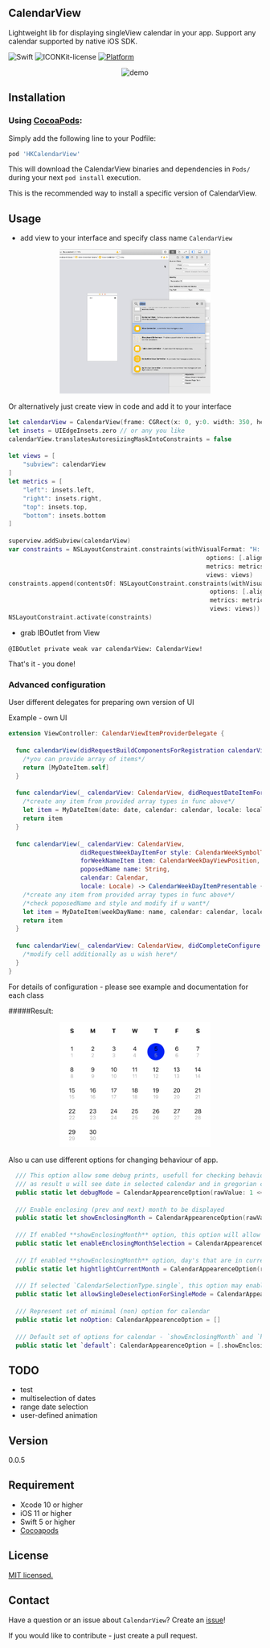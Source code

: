 ## CalendarView


Lightweight lib for displaying singleView calendar in your app.
Support any calendar supported by native iOS SDK.

<p align="left">
  <img alt="Swift" src="https://img.shields.io/badge/Swift-5-orange.svg">
  <img alt="ICONKit-license" src="https://img.shields.io/badge/license-MIT-green">
  </a>
  <a href="https://github.com/icon-project/ICONKit" target="_blank">
    <img alt="Platform" src="https://img.shields.io/cocoapods/p/ICONKit.svg">
  </a>
</p>

<p align="center">
  <img alt="demo" src="./blobs/demoCalendar.gif" width="300">
</p>


## Installation

### Using [CocoaPods](https://cocoapods.org):

Simply add the following line to your Podfile:

```ruby
pod 'HKCalendarView'
```

This will download the CalendarView binaries and dependencies in `Pods/` during your next
`pod install` execution.

This is the recommended way to install a specific version of CalendarView.


## Usage

* add view to your interface and specify class name `CalendarView`


<p align="center">
  <img alt="demo" src="./blobs/addView.gif" width="300">
</p>

Or alternatively just create view in code and add it to your interface

``` swift
let calendarView = CalendarView(frame: CGRect(x: 0, y:0. width: 350, height: 350)
let insets = UIEdgeInsets.zero // or any you like
calendarView.translatesAutoresizingMaskIntoConstraints = false

let views = [
	"subview": calendarView
]
let metrics = [
	"left": insets.left,
	"right": insets.right,
	"top": insets.top,
	"bottom": insets.bottom
]

superview.addSubview(calendarView)
var constraints = NSLayoutConstraint.constraints(withVisualFormat: "H:|-left-[subview]-right-|",
                                                       options: [.alignAllLeading, .alignAllTrailing],
                                                       metrics: metrics,
                                                       views: views)
constraints.append(contentsOf: NSLayoutConstraint.constraints(withVisualFormat: "V:|-top-[subview]-bottom-|",
	                                                    options: [.alignAllTop, .alignAllBottom],
	                                                    metrics: metrics,
	                                                    views: views))
NSLayoutConstraint.activate(constraints)

```

* grab IBOutlet from View

`@IBOutlet private weak var calendarView: CalendarView!`

That's it - you done!

### Advanced configuration

User different delegates for preparing own version of UI

Example - own UI

``` swift
extension ViewController: CalendarViewItemProviderDelegate {

  func calendarView(didRequestBuildComponentsForRegistration calendarView: CalendarView) -> [CalendarItemPresentable.Type] {
    /*you can provide array of items*/
    return [MyDateItem.self]
  }

  func calendarView(_ calendarView: CalendarView, didRequestDateItemFor date: Date, calendar: Calendar, locale: Locale) -> CalendarDateItemPresentable {
    /*create any item from provided array types in func above*/
    let item = MyDateItem(date: date, calendar: calendar, locale: locale)
    return item
  }

  func calendarView(_ calendarView: CalendarView,
                    didRequestWeekDayItemFor style: CalendarWeekSymbolType,
                    forWeekNameItem item: CalendarWeekDayViewPosition,
                    poposedName name: String,
                    calendar: Calendar,
                    locale: Locale) -> CalendarWeekDayItemPresentable {
    /*create any item from provided array types in func above*/
    /*check poposedName and style and modify if u want*/
    let item = MyDateItem(weekDayName: name, calendar: calendar, locale: locale)
    return item
  }

  func calendarView(_ calendarView: CalendarView, didCompleteConfigure cell: CalendarItemConfigurable, for buildItem: CalendarItemPresentable) {
    /*modify cell additionally as u wish here*/
  }
}
```

For details of configuration - please see example and documentation for each class

#####Result:

<p align="center">
  <img alt="demo" src="./blobs/1.png" width="300">
</p>

Also u can use different options for changing behaviour of app.

``` swift
  /// This option allow some debug prints, usefull for checking behaviour of different calendar
  /// as result u will see date in selected calendar and in gregorian calendar in same line
  public static let debugMode = CalendarAppearenceOption(rawValue: 1 << 0)

  /// Enable enclosing (prev and next) month to be displayed
  public static let showEnclosingMonth = CalendarAppearenceOption(rawValue: 1 << 1)

  /// If enabled **showEnclosingMonth** option, this option will allow date selection for non selected month
  public static let enableEnclosingMonthSelection = CalendarAppearenceOption(rawValue: 1 << 2)

  /// If enabled **showEnclosingMonth** option, day's that are in current month will be hightlighted
  public static let hightlightCurrentMonth = CalendarAppearenceOption(rawValue: 1 << 3)

  /// If selected `CalendarSelectionType.single`, this option may enable deselect already selected item
  public static let allowSingleDeselectionForSingleMode = CalendarAppearenceOption(rawValue: 1 << 4)

  /// Represent set of minimal (non) option for calendar
  public static let noOption: CalendarAppearenceOption = []

  /// Default set of options for calendar - `showEnclosingMonth` and `hightlightCurrentMonth`
  public static let `default`: CalendarAppearenceOption = [.showEnclosingMonth, .hightlightCurrentMonth, .debugMode]

```

## TODO

- test
- multiselection of dates
- range date selection
- user-defined animation


## Version

0.0.5

## Requirement

- Xcode 10 or higher
- iOS 11 or higher
- Swift 5 or higher
- [Cocoapods](https://cocoapods.org)

## License

[MIT licensed.](LICENSE)

## Contact

Have a question or an issue about `CalendarView`? Create an [issue](https://github.com/kirillgorbushko/CalendarView/issues/new)!

If you would like to contribute - just create a pull request.
